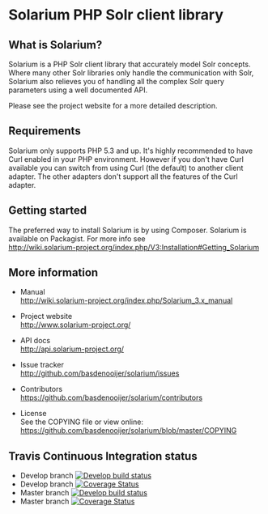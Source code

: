 # Solarium PHP Solr client library


## What is Solarium?

Solarium is a PHP Solr client library that accurately model Solr concepts. Where many other Solr libraries only handle
the communication with Solr, Solarium also relieves you of handling all the complex Solr query parameters using a
well documented API.

Please see the project website for a more detailed description.

## Requirements

Solarium only supports PHP 5.3 and up.
It's highly recommended to have Curl enabled in your PHP environment. However if you don't have Curl available you can
switch from using Curl (the default) to another client adapter. The other adapters don't support all the features of the
Curl adapter.

## Getting started

The preferred way to install Solarium is by using Composer. Solarium is available on Packagist.
For more info see   
http://wiki.solarium-project.org/index.php/V3:Installation#Getting_Solarium

## More information

* Manual  
  http://wiki.solarium-project.org/index.php/Solarium_3.x_manual

* Project website   
  http://www.solarium-project.org/

* API docs    
  http://api.solarium-project.org/

* Issue tracker   
  http://github.com/basdenooijer/solarium/issues

* Contributors    
  https://github.com/basdenooijer/solarium/contributors

* License   
  See the COPYING file or view online:  
  https://github.com/basdenooijer/solarium/blob/master/COPYING

## Travis Continuous Integration status

* Develop branch [![Develop build status](https://secure.travis-ci.org/basdenooijer/solarium.png?branch=develop)](http://travis-ci.org/basdenooijer/solarium)
* Develop branch [![Coverage Status](https://coveralls.io/repos/basdenooijer/solarium/badge.png?branch=develop)](https://coveralls.io/r/basdenooijer/solarium?branch=develop)
* Master branch [![Develop build status](https://secure.travis-ci.org/basdenooijer/solarium.png?branch=master)](http://travis-ci.org/basdenooijer/solarium)
* Master branch [![Coverage Status](https://coveralls.io/repos/basdenooijer/solarium/badge.png?branch=master)](https://coveralls.io/r/basdenooijer/solarium?branch=master)

